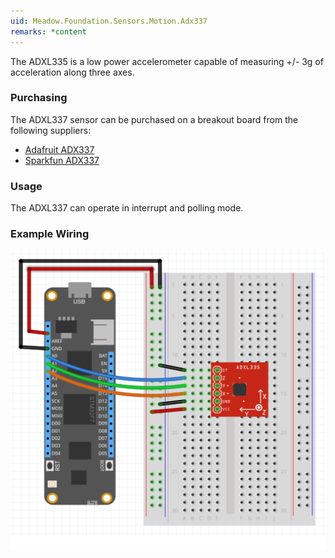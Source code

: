 ```yaml
---
uid: Meadow.Foundation.Sensors.Motion.Adx337
remarks: *content
---
```


The ADXL335 is a low power accelerometer capable of measuring +/- 3g of acceleration along three axes.

### Purchasing

The ADXL337 sensor can be purchased on a breakout board from the following suppliers:

* [Adafruit ADX337](https://www.adafruit.com/product/163)
* [Sparkfun ADX337](https://www.sparkfun.com/products/9269)

### Usage

The ADXL337 can operate in interrupt and polling mode.


### Example Wiring

![](../../API_Assets/Meadow.Foundation.Sensors.Motion.Adx337/Adx337_Fritzing.svg)